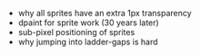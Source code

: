 * why all sprites have an extra 1px transparency
* dpaint for sprite work (30 years later)
* sub-pixel positioning of sprites
* why jumping into ladder-gaps is hard